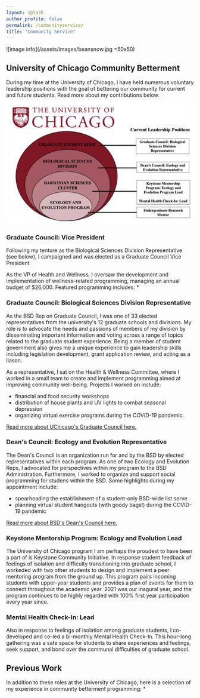 ```yaml
---
layout: splash
author_profile: false
permalink: /communityservice/
title: "Community Service"
---
```


![image info](/assets/images/beansnow.jpg =50x50)

## University of Chicago Community Betterment

During my time at the University of Chicago, I have held numerous voluntary leadership positions with the goal of bettering our community for current and future students. Read more about my contributions below.

![image info](../assets/images/leadership.png)

### Graduate Council: Vice President 
Following my tenture as the Biological Sciences Division Representative (see below), I campaigned and was elected as a Graduate Council Vice President 

As the VP of Health and Wellness, I oversaw the development and implementation of wellness-related programming, managing an annual budget of $26,000. Featured programming includes:
* 

### Graduate Council: Biological Sciences Division Representative
As the BSD Rep on Graduate Council, I was one of 33 elected representatives from the university's 12 graduate schools and divisions. My role is to advocate the needs and passions of members of my division by disseminating important information and voting across a range of topics related to the graduate student experience. Being a member of student government also gives me a unique experience to gain leadership skills including legislation development, grant application review, and acting as a liason.

As a representative, I sat on the Health & Wellness Committee, where I worked in a small team to create and implement programming aimed at improving community well-being. Projects I worked on include:
* financial and food security workshops
* distribution of house plants and UV lights to combat seasonal depression
* organizing virtual exercise programs during the COVID-19 pandemic

[Read more about UChicago's Graduate Council here.](https://gc.uchicago.edu/)

### Dean's Council: Ecology and Evolution Representative
The Dean's Council is an organization run for and by the BSD by elected representatives within each program. As one of two Ecology and Evolution Reps, I advocated for perspectives within my program to the BSD Administration. Furthermore, I worked to organize and support social programming for studens within the BSD. Some highlights during my appointment include:
* spearheading the establishment of a student-only BSD-wide list serve
* planning virtual student hangouts (with goody bags!) during the COVID-19 pandemic

[Read more about BSD's Dean's Council here.](https://biosciences.uchicago.edu/current-students/groups)

### Keystone Mentorship Program: Ecology and Evolution Lead
The University of Chicago program I am perhaps the proudest to have been a part of is Keystone Community Initiative. In response student feedback of feelings of isolation and difficulty transitioning into graduate school, I workeded with two other students to design and implement a peer mentoring program from the ground up. This program pairs incoming students with upper-year students and provides a plan of events for them to connect throughout the academic year. 2021 was our inagural year, and the program continues to be highly regarded with 100% first year participation every year since.

### Mental Health Check-In: Lead
Also in response to feelings of isolation among graduate students, I co-developed and co-led a bi-monthly Mental Health Check-In. This hour-long gathering was a safe space for students to share experiences and feelings, seek support, and bond over the communal difficulties of graduate school. 

## Previous Work
In addition to these roles at the University of Chicago, here is a selection of my experience in community betterment programming:
* 

